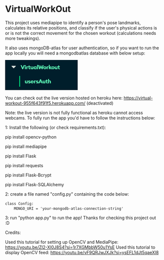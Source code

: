# VirtualWorkOut

This project uses mediapipe to identify a person's pose landmarks, calculates its relative positions, and classify if 
the user's physical actions is or is not the correct movement for the chosen workout (calculations needs more tweakings). 

It also uses mongoDB-atlas for user authentication, so if you want to run the app locally you will need a mongodbatlas database with below setup:


![Alt text](image.png)



You can check out the live version hosted on heroku here: https://virtual-workout-955f643f91f5.herokuapp.com/ (deactivated)

Note: the live version is not fully functional as heroku cannot access webcams. To fully run the app you'd have to follow the instructions below: 

1: Install the following (or check requirements.txt):

pip install opencv-python

pip install mediapipe 

pip install Flask

pip install requests

pip install Flask-Bcrypt

pip install Flask-SQLAlchemy


2: create a file named "config.py" containing the code below:
``````
class Config:
    MONGO_URI = 'your-mongodb-atlas-connection-string'
``````

3: run "python app.py" to run the app! Thanks for checking this project out :D

Credits:

Used this tutorial for setting up OpenCV and MediaPipe: https://youtu.be/ZI2-Xl0J8S4?si=1r7XGMbbW50u1YsE
Used this tutorial to display OpenCV feed: https://youtu.be/vF9QRJwJXJk?si=ysEFL1dJt5qaeXl8
